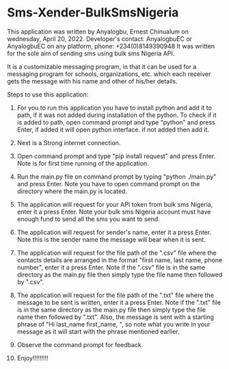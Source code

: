 # Sms-Xender-BulkSmsNigeria
This application was written by Anyalogbu, Ernest Chinualum on wednesday, April 20, 2022. Developer's contact: AnyalogbuEC or AnyalogbuEC on any platform, phone: +234(0)8149390948 It was written for the sole aim of sending sms using bulk sms Nigeria API.

It is a customizable messaging program, in that it can be used for a messaging program for schools, organizations, etc. which each receiver gets the message with his name and other of his/her details.

Steps to use this application:

1. For you to run this application you have to install python and add it to path, if it was not added during installation of the python.
To check if it is added to path, open command prompt and type "python" and press Enter, if added it will open python interface.
if not added then add it.

2. Next is a Strong internet connection.

3. Open command prompt and type "pip install request" and press Enter. Note is for first time running of the application.

4. Run the main.py file on command prompt by typing "python ./main.py" and press Enter.
Note you have to open command prompt on the directory where the main.py is located.

5. The application will request for your API token from bulk sms Nigeria, enter it a press Enter.
Note your bulk sms Nigeria account must have enough fund to send all the sms you want to send.

6. The application will request for sender's name, enter it a press Enter.
Note this is the sender name the message will bear when it is sent.

7. The application will request for the file path of the ".csv" file where the contacts details are arranged in the format "first name, last name, phone number",
enter it a press Enter. Note if the ".csv" file is in the same directory as the main.py file then simply type the file name then followed by ".csv".

8. The application will request for the file path of the ".txt" file where the message to be sent is written, enter it a press Enter.
Note if the ".txt" file is in the same directory as the main.py file then simply type the file name then followed by ".txt".
Also, the message is sent with a starting phrase of  "Hi last_name first_name, ", so note what you write in your message as it will start with the phrase mentioned earlier.

9. Observe the command prompt for feedback.

10. Enjoy!!!!!!!!!
